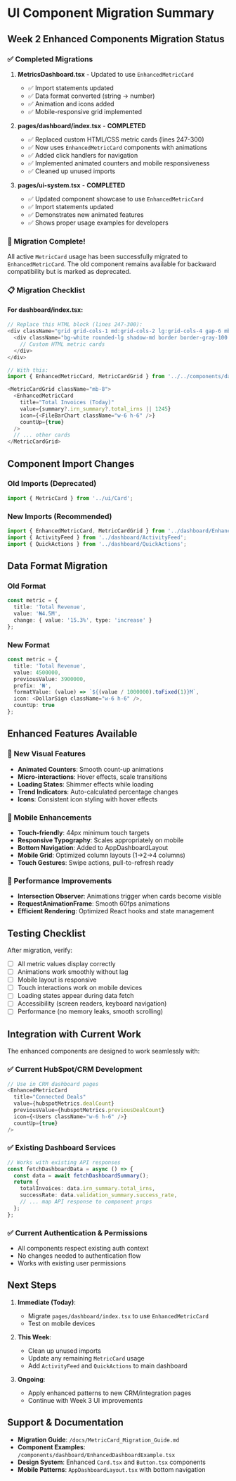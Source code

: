 # UI Component Migration Summary

## Week 2 Enhanced Components Migration Status

### ✅ Completed Migrations

1. **MetricsDashboard.tsx** - Updated to use `EnhancedMetricCard`
   - ✅ Import statements updated
   - ✅ Data format converted (string → number)
   - ✅ Animation and icons added
   - ✅ Mobile-responsive grid implemented

2. **pages/dashboard/index.tsx** - **COMPLETED**
   - ✅ Replaced custom HTML/CSS metric cards (lines 247-300)
   - ✅ Now uses `EnhancedMetricCard` components with animations
   - ✅ Added click handlers for navigation
   - ✅ Implemented animated counters and mobile responsiveness
   - ✅ Cleaned up unused imports

3. **pages/ui-system.tsx** - **COMPLETED**
   - ✅ Updated component showcase to use `EnhancedMetricCard`
   - ✅ Import statements updated
   - ✅ Demonstrates new animated features
   - ✅ Shows proper usage examples for developers

### 🎉 Migration Complete!

All active `MetricCard` usage has been successfully migrated to `EnhancedMetricCard`. The old component remains available for backward compatibility but is marked as deprecated.

### 📋 Migration Checklist

#### For dashboard/index.tsx:
```typescript
// Replace this HTML block (lines 247-300):
<div className="grid grid-cols-1 md:grid-cols-2 lg:grid-cols-4 gap-6 mb-8">
  <div className="bg-white rounded-lg shadow-md border border-gray-100...">
    // Custom HTML metric cards
  </div>
</div>

// With this:
import { EnhancedMetricCard, MetricCardGrid } from '../../components/dashboard/EnhancedMetricCard';

<MetricCardGrid className="mb-8">
  <EnhancedMetricCard 
    title="Total Invoices (Today)"
    value={summary?.irn_summary?.total_irns || 1245}
    icon={<FileBarChart className="w-6 h-6" />}
    countUp={true}
  />
  // ... other cards
</MetricCardGrid>
```

## Component Import Changes

### Old Imports (Deprecated)
```typescript
import { MetricCard } from '../ui/Card';
```

### New Imports (Recommended)
```typescript
import { EnhancedMetricCard, MetricCardGrid } from '../dashboard/EnhancedMetricCard';
import { ActivityFeed } from '../dashboard/ActivityFeed';
import { QuickActions } from '../dashboard/QuickActions';
```

## Data Format Migration

### Old Format
```typescript
const metric = {
  title: 'Total Revenue',
  value: '₦4.5M',
  change: { value: '15.3%', type: 'increase' }
};
```

### New Format
```typescript
const metric = {
  title: 'Total Revenue',
  value: 4500000,
  previousValue: 3900000,
  prefix: '₦',
  formatValue: (value) => `${(value / 1000000).toFixed(1)}M`,
  icon: <DollarSign className="w-6 h-6" />,
  countUp: true
};
```

## Enhanced Features Available

### 🎨 New Visual Features
- **Animated Counters**: Smooth count-up animations
- **Micro-interactions**: Hover effects, scale transitions
- **Loading States**: Shimmer effects while loading
- **Trend Indicators**: Auto-calculated percentage changes
- **Icons**: Consistent icon styling with hover effects

### 📱 Mobile Enhancements
- **Touch-friendly**: 44px minimum touch targets
- **Responsive Typography**: Scales appropriately on mobile
- **Bottom Navigation**: Added to AppDashboardLayout
- **Mobile Grid**: Optimized column layouts (1→2→4 columns)
- **Touch Gestures**: Swipe actions, pull-to-refresh ready

### 🚀 Performance Improvements
- **Intersection Observer**: Animations trigger when cards become visible
- **RequestAnimationFrame**: Smooth 60fps animations
- **Efficient Rendering**: Optimized React hooks and state management

## Testing Checklist

After migration, verify:

- [ ] All metric values display correctly
- [ ] Animations work smoothly without lag
- [ ] Mobile layout is responsive
- [ ] Touch interactions work on mobile devices
- [ ] Loading states appear during data fetch
- [ ] Accessibility (screen readers, keyboard navigation)
- [ ] Performance (no memory leaks, smooth scrolling)

## Integration with Current Work

The enhanced components are designed to work seamlessly with:

### ✅ Current HubSpot/CRM Development
```typescript
// Use in CRM dashboard pages
<EnhancedMetricCard 
  title="Connected Deals"
  value={hubspotMetrics.dealCount}
  previousValue={hubspotMetrics.previousDealCount}
  icon={<Users className="w-6 h-6" />}
  countUp={true}
/>
```

### ✅ Existing Dashboard Services
```typescript
// Works with existing API responses
const fetchDashboardData = async () => {
  const data = await fetchDashboardSummary();
  return {
    totalInvoices: data.irn_summary.total_irns,
    successRate: data.validation_summary.success_rate,
    // ... map API response to component props
  };
};
```

### ✅ Current Authentication & Permissions
- All components respect existing auth context
- No changes needed to authentication flow
- Works with existing user permissions

## Next Steps

1. **Immediate (Today)**:
   - Migrate `pages/dashboard/index.tsx` to use `EnhancedMetricCard`
   - Test on mobile devices

2. **This Week**:
   - Clean up unused imports
   - Update any remaining `MetricCard` usage
   - Add `ActivityFeed` and `QuickActions` to main dashboard

3. **Ongoing**:
   - Apply enhanced patterns to new CRM/integration pages
   - Continue with Week 3 UI improvements

## Support & Documentation

- **Migration Guide**: `/docs/MetricCard_Migration_Guide.md`
- **Component Examples**: `/components/dashboard/EnhancedDashboardExample.tsx`
- **Design System**: Enhanced `Card.tsx` and `Button.tsx` components
- **Mobile Patterns**: `AppDashboardLayout.tsx` with bottom navigation